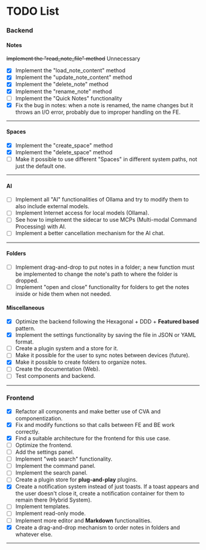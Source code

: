 # TODO List

### Backend

#### Notes
~~Implement the "read_note_file" method~~ Unnecessary
- [x] Implement the "load_note_content" method
- [x] Implement the "update_note_content" method
- [x] Implement the "delete_note" method
- [x] Implement the "rename_note" method
- [ ] Implement the "Quick Notes" functionality
- [x] Fix the bug in notes: when a note is renamed, the name changes but it throws an I/O error, probably due to improper handling on the FE.

---

#### Spaces
- [x] Implement the "create_space" method
- [x] Implement the "delete_space" method
- [ ] Make it possible to use different "Spaces" in different system paths, not just the default one.

---

#### AI
- [ ] Implement all "AI" functionalities of Ollama and try to modify them to also include external models.
- [ ] Implement Internet access for local models (Ollama).
- [ ] See how to implement the sidecar to use MCPs (Multi-modal Command Processing) with AI.
- [ ] Implement a better cancellation mechanism for the AI chat.

---

#### Folders
- [ ] Implement drag-and-drop to put notes in a folder; a new function must be implemented to change the note's path to where the folder is dropped.
- [ ] Implement "open and close" functionality for folders to get the notes inside or hide them when not needed.

#### Miscellaneous
- [x] Optimize the backend following the Hexagonal + DDD + **Featured based** pattern.
- [x] Implement the settings functionality by saving the file in JSON or YAML format.
- [ ] Create a plugin system and a store for it.
- [ ] Make it possible for the user to sync notes between devices (future).
- [x] Make it possible to create folders to organize notes.
- [ ] Create the documentation (Web).
- [ ] Test components and backend.

***

### Frontend

- [x] Refactor all components and make better use of CVA and componentization.
- [x] Fix and modify functions so that calls between FE and BE work correctly.
- [x] Find a suitable architecture for the frontend for this use case.
- [ ] Optimize the frontend.
- [ ] Add the settings panel.
- [ ] Implement "web search" functionality.
- [ ] Implement the command panel.
- [ ] Implement the search panel.
- [ ] Create a plugin store for **plug-and-play** plugins.
- [x] Create a notification system instead of just toasts. If a toast appears and the user doesn't close it, create a notification container for them to remain there (Hybrid System).
- [ ] Implement templates.
- [ ] Implement read-only mode.
- [ ] Implement more editor and **Markdown** functionalities.
- [x] Create a drag-and-drop mechanism to order notes in folders and whatever else.

***